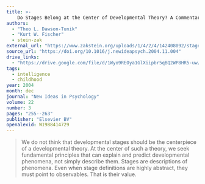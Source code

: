 ```yaml
---
title: >-
    Do Stages Belong at the Center of Developmental Theory? A Commentary on Piaget's Stages
authors:
  - "Theo L. Dawson-Tunik"
  - "Kurt W. Fischer"
  - stein-zak
external_url: "https://www.zakstein.org/uploads/1/4/2/4/142408092/stagescenterpub.pdf"
source_url: "https://doi.org/10.1016/j.newideapsych.2004.11.004"
drive_links:
  - "https://drive.google.com/file/d/1Wyo9REOya1GlXiipbr5qBQ2WP8HR5-uw/view?usp=drivesdk"
tags:
  - intelligence
  - childhood
year: 2004
month: dec
journal: "New Ideas in Psychology"
volume: 22
number: 3
pages: "255--263"
publisher: "Elsevier BV"
openalexid: W1988414729
---
```


> We do not think that developmental stages should be the centerpiece of a
developmental theory. At the center of such a theory, we seek fundamental principles
that can explain and predict developmental phenomena, not simply describe them.
Stages are descriptions of phenomena. Even when stage definitions are highly
abstract, they must point to observables. That is their value.
